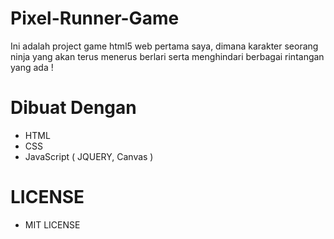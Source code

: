 # Pixel-Runner-Game
Ini adalah project game html5 web pertama saya, dimana karakter seorang ninja yang akan terus menerus berlari serta menghindari berbagai rintangan yang ada !

# Dibuat Dengan
- HTML
- CSS
- JavaScript ( JQUERY, Canvas )

# LICENSE
- MIT LICENSE
